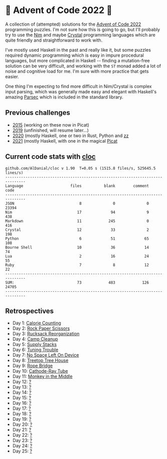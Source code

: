 # 🎄 Advent of Code 2022 🎄

A collection of (attempted) solutions for the [Advent of Code 2022](https://adventofcode.com/2022/) programming puzzles. I'm not sure how this is going to go, but I'll probably try to use the [Nim](https://nim-lang.org) and maybe [Crystal](https://crystal-lang.org) programming languages which are quite friendly and straightforward to work with.

I've mostly used Haskell in the past and really like it, but some puzzles required dynamic programming which is easy in impure procedural languages, but more complicated in Haskell -- finding a mutation-free solution can be very difficult, and working with the `ST` monad added a lot of noise and cognitive load for me. I'm sure with more practice that gets easier.

One thing I'm expecting to find more difficult in Nim/Crystal is complex input parsing, which was generally made easy and elegant with Haskell's amazing [Parsec](https://wiki.haskell.org/Parsec) which is included in the standard library.

## Previous challenges

* [2015](https://github.com/DestyNova/advent_of_code_2015) (working on these now in Picat)
* [2019](https://github.com/destynova/advent_of_code_2019) (unfinished, will resume later...)
* [2020](https://github.com/destynova/advent_of_code_2020) (mostly Haskell, one or two in Rust, Python and [zz](https://github.com/zetzit/zz)
* [2021](https://github.com/destynova/advent_of_code_2021) (mostly Haskell, with one in the magical [Picat](http://www.picat-lang.org)

## Current code stats with [cloc](https://github.com/AlDanial/cloc)

```
github.com/AlDanial/cloc v 1.90  T=0.05 s (1515.8 files/s, 525645.5 lines/s)
-------------------------------------------------------------------------------
Language                     files          blank        comment           code
-------------------------------------------------------------------------------
JSON                             8              0              0          23394
Nim                             17             94              9            438
Markdown                        11            245              0            416
Crystal                         12             33              2            198
Python                           6             51             65            108
Bourne Shell                    10             36             14             74
Lua                              2             16             24             55
Ruby                             7              8             12             22
-------------------------------------------------------------------------------
SUM:                            73            483            126          24705
-------------------------------------------------------------------------------
```

## Retrospectives

* Day 1: [Calorie Counting](https://github.com/DestyNova/advent_of_code_2022/blob/main/1)
* Day 2: [Rock Paper Scissors](https://github.com/DestyNova/advent_of_code_2022/blob/main/2)
* Day 3: [Rucksack Reorganization](https://github.com/DestyNova/advent_of_code_2022/blob/main/3)
* Day 4: [Camp Cleanup](https://github.com/DestyNova/advent_of_code_2022/blob/main/4)
* Day 5: [Supply Stacks](https://github.com/DestyNova/advent_of_code_2022/blob/main/5)
* Day 6: [Tuning Trouble](https://github.com/DestyNova/advent_of_code_2022/blob/main/6)
* Day 7: [No Space Left On Device](https://github.com/DestyNova/advent_of_code_2022/blob/main/7)
* Day 8: [Treetop Tree House](https://github.com/DestyNova/advent_of_code_2022/blob/main/8)
* Day 9: [Rope Bridge](https://github.com/DestyNova/advent_of_code_2022/blob/main/9)
* Day 10: [Cathode-Ray Tube](https://github.com/DestyNova/advent_of_code_2022/blob/main/10)
* Day 11: [Monkey in the Middle](https://github.com/DestyNova/advent_of_code_2022/blob/main/11)
* Day 12: [?](https://github.com/DestyNova/advent_of_code_2022/blob/main/12)
* Day 13: [?](https://github.com/DestyNova/advent_of_code_2022/blob/main/13)
* Day 14: [?](https://github.com/DestyNova/advent_of_code_2022/blob/main/14)
* Day 15: [?](https://github.com/DestyNova/advent_of_code_2022/blob/main/15)
* Day 16: [?](https://github.com/DestyNova/advent_of_code_2022/blob/main/16)
* Day 17: [?](https://github.com/DestyNova/advent_of_code_2022/blob/main/17)
* Day 18: [?](https://github.com/DestyNova/advent_of_code_2022/blob/main/18)
* Day 19: [?](https://github.com/DestyNova/advent_of_code_2022/blob/main/19)
* Day 20: [?](https://github.com/DestyNova/advent_of_code_2022/blob/main/20)
* Day 21: [?](https://github.com/DestyNova/advent_of_code_2022/blob/main/21)
* Day 22: [?](https://github.com/DestyNova/advent_of_code_2022/blob/main/22)
* Day 23: [?](https://github.com/DestyNova/advent_of_code_2022/blob/main/23)
* Day 24: [?](https://github.com/DestyNova/advent_of_code_2022/blob/main/24)
* Day 25: [?](https://github.com/DestyNova/advent_of_code_2022/blob/main/25)
